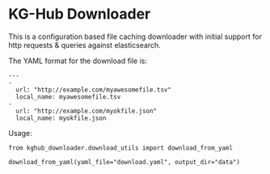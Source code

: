 # KG-Hub Downloader

This is a configuration based file caching downloader with initial support for http requests & queries against elasticsearch.

The YAML format for the download file is:

```
---
- 
  url: "http://example.com/myawesomefile.tsv"
  local_name: myawesomefile.tsv
-
  url: "http://example.com/myokfile.json"
  local_name: myokfile.json

```

Usage:

```
from kghub_downloader.download_utils import download_from_yaml

download_from_yaml(yaml_file="download.yaml", output_dir="data")
```
